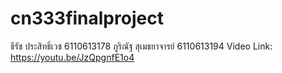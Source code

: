 # cn333finalproject
ธีรัช ประสิทธิ์เวช 6110613178
ภูริณัฐ สุเมธยาจารย์ 6110613194
Video Link: https://youtu.be/JzQpgnfE1o4
